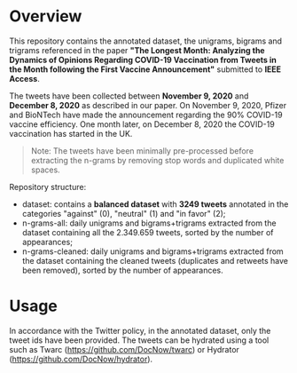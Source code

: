 # Overview
This repository contains the annotated dataset, the unigrams, bigrams and trigrams referenced in the paper **"The Longest Month: Analyzing the Dynamics of Opinions Regarding COVID-19 Vaccination from Tweets in the Month following the First Vaccine Announcement"** submitted to **IEEE Access**.

The tweets have been collected between **November 9, 2020** and **December 8, 2020** as described in our paper. On November 9, 2020, Pfizer and BioNTech have made the announcement regarding the 90% COVID-19 vaccine efficiency. One month later, on December 8, 2020 the COVID-19 vaccination has started in the UK.

> Note: The tweets have been minimally pre-processed before extracting the n-grams by removing stop words and duplicated white spaces.

Repository structure:
- dataset: contains a **balanced dataset** with **3249 tweets** annotated in the categories "against" (0), "neutral" (1) and "in favor" (2);
- n-grams-all: daily unigrams and bigrams+trigrams extracted from the dataset containing all the 2.349.659 tweets, sorted by the number of appearances;
- n-grams-cleaned: daily unigrams and bigrams+trigrams extracted from the dataset containing the cleaned tweets (duplicates and retweets have been removed), sorted by the number of appearances.

# Usage
In accordance with the Twitter policy, in the annotated dataset, only the tweet ids have been provided. The tweets can be hydrated using a tool such as Twarc (https://github.com/DocNow/twarc) or Hydrator (https://github.com/DocNow/hydrator).

